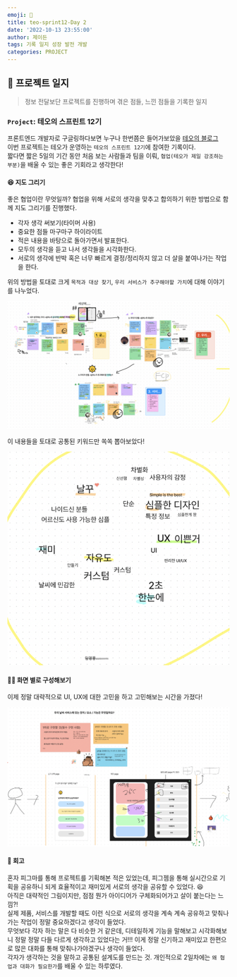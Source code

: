 ```yaml
---
emoji: 🔨
title: teo-sprint12-Day 2
date: '2022-10-13 23:55:00'
author: 제이든
tags: 기록 일지 성장 발전 개발
categories: PROJECT
---
```


## 🔨 프로젝트 일지

> 정보 전달보단 프로젝트를 진행하며 겪은 점들, 느낀 점들을 기록한 일지

### `Project`: 테오의 스프린트 12기

프론트엔드 개발자로 구글링하다보면 누구나 한번쯤은 들어가보았을 [테오의 블로그](https://velog.io/@teo)<br/>
이번 프로젝트는 테오가 운영하는 `테오의 스프린트 12기`에 참여한 기록이다.<br/>
짧다면 짧은 5일의 기간 동안 처음 보는 사람들과 팀을 이뤄, `협업(테오가 제일 강조하는 부분)`을 배울 수 있는 좋은 기회라고 생각한다!

#### 😆 지도 그리기

좋은 협업이란 무엇일까? 협업을 위해 서로의 생각을 맞추고 합의하기 위한 방법으로 함께 지도 그리기를 진행했다.<br/>

- 각자 생각 써보기(타이머 사용)
- 중요한 점들 마구마구 하이라이트
- 적은 내용을 바탕으로 돌아가면서 발표한다.
- 모두의 생각을 듣고 나서 생각들을 시각화한다.
- 서로의 생각에 반박 혹은 너무 빠르게 결정/정리하지 않고 더 살을 붙여나가는 작업을 한다.

위의 방법을 토대로 크게 `목적과 대상 찾기`, `우리 서비스가 추구해야할 가치`에 대해 이야기를 나누었다.

![지도 그리기](./src/2day-1.png)

이 내용들을 토대로 공통된 키워드만 쏙쏙 뽑아보았다!

![](./src/2day-2.png)

#### 😶‍🌫️ 화면 별로 구성해보기

이제 정말 대략적으로 UI, UX에 대한 고민을 하고 고민해보는 시간을 가졌다!

![](./src/2day-3.png)

#### 👻 회고

혼자 피그마를 통해 프로젝트를 기획해본 적은 있었는데, 피그젬을 통해 실시간으로 기획을 공유하니 되게 효율적이고 재미있게 서로의 생각을 공유할 수 있었다. 😆<br/>
아직은 대략적인 그림이지만, 점점 뭔가 아이디어가 구체화되어가고 살이 붙는다는 느낌?!<br/>
실제 제품, 서비스를 개발할 때도 이런 식으로 서로의 생각을 계속 계속 공유하고 맞춰나가는 작업이 정말 중요하겠다고 생각이 들었다.<br/>
무엇보다 각자 하는 말은 다 비슷한 거 같은데, 디테일하게 기능을 말해보고 시각화해보니 정말 정말 다들 다르게 생각하고 있었다는 거!!! 이게 정말 신기하고 재미있고 한편으로 많은 대화를 통해 맞춰나가야겠구나 생각이 들었다.<br/>
각자가 생각하는 것을 말하고 공통된 설계도를 만드는 것. 개인적으로 2일차에는 `왜 협업과 대화가 필요한가`를 배울 수 있는 하루였다.

```toc

```
